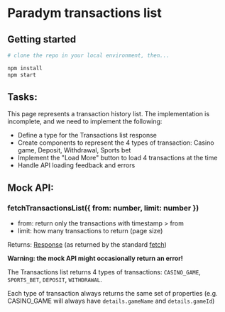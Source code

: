 # Paradym transactions list

## Getting started

```bash
# clone the repo in your local environment, then...

npm install
npm start

```

## Tasks:

This page represents a transaction history list. The implementation is incomplete,
and we need to implement the following:

- Define a type for the Transactions list response
- Create components to represent the 4 types of transaction: Casino game, Deposit, Withdrawal, Sports bet
- Implement the "Load More" button to load 4 transactions at the time
- Handle API loading feedback and errors

## Mock API:

### fetchTransactionsList({ from: number, limit: number })

- from: return only the transactions with timestamp > from
- limit: how many transactions to return (page size)

Returns: [Response](https://developer.mozilla.org/en-US/docs/Web/API/Response) (as returned by the standard [fetch](https://developer.mozilla.org/en-US/docs/Web/API/Window/fetch))

**Warning: the mock API might occasionally return an error!**

The Transactions list returns 4 types of transactions: `CASINO_GAME`, `SPORTS_BET`, `DEPOSIT`, `WITHDRAWAL`.

Each type of transaction always returns the same set of properties (e.g. CASINO_GAME will always have `details.gameName` and `details.gameId`)
